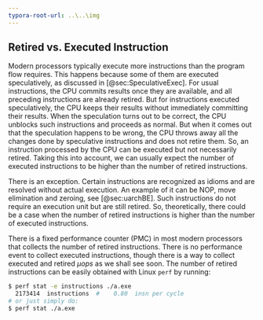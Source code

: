 ```yaml
---
typora-root-url: ..\..\img
---
```


## Retired vs. Executed Instruction

Modern processors typically execute more instructions than the program flow requires. This happens because some of them are executed speculatively, as discussed in [@sec:SpeculativeExec]. For usual instructions, the CPU commits results once they are available, and all preceding instructions are already retired. But for instructions executed speculatively, the CPU keeps their results without immediately committing their results. When the speculation turns out to be correct, the CPU unblocks such instructions and proceeds as normal. But when it comes out that the speculation happens to be wrong, the CPU throws away all the changes done by speculative instructions and does not retire them. So, an instruction processed by the CPU can be executed but not necessarily retired. Taking this into account, we can usually expect the number of executed instructions to be higher than the number of retired instructions.

There is an exception. Certain instructions are recognized as idioms and are resolved without actual execution. An example of it can be NOP, move elimination and zeroing, see [@sec:uarchBE]. Such instructions do not require an execution unit but are still retired. So, theoretically, there could be a case when the number of retired instructions is higher than the number of executed instructions.

There is a fixed performance counter (PMC) in most modern processors that collects the number of retired instructions. There is no performance event to collect executed instructions, though there is a way to collect executed and retired *μops* as we shall see soon. The number of retired instructions can be easily obtained with Linux `perf` by running:

```bash
$ perf stat -e instructions ./a.exe
  2173414  instructions  #    0.80  insn per cycle 
# or just simply do:
$ perf stat ./a.exe
```
